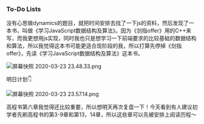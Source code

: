 ### To-Do Lists

没有心思做dynamics的题目，就把时间安排去找了一下js的资料，然后发现了一本书，叫做《学习JavaScript数据结构及算法》。因为《剑指offer》用的C++来写，而我更想用js实现，同时我也只是想学习一下前端要求的比较基础的数据结构和算法，所以我觉得这本书可能更适合现阶段的我，所以打算先停掉《剑指offer》，先读《学习JavaScript数据结构及算法》这本书。

![屏幕快照 2020-03-23 23.48.33.png](https://i.loli.net/2020/03/24/e7pVbJ4yQ3tgOsI.png)

明日计划👇

![屏幕快照 2020-03-23 23.57.14.png](https://i.loli.net/2020/03/24/2O9Q8zZH3nKTeLC.png)

高程书第六章我觉得还比较重要，所以想明天再次复盘一下！今天看到有人建议初学者先刷高程书的第3-9章和第13，14章，所以这些章可以先被安排上阅读历程～